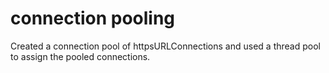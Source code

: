 # connection pooling
Created a connection pool of httpsURLConnections and used a thread pool to assign the pooled connections.
